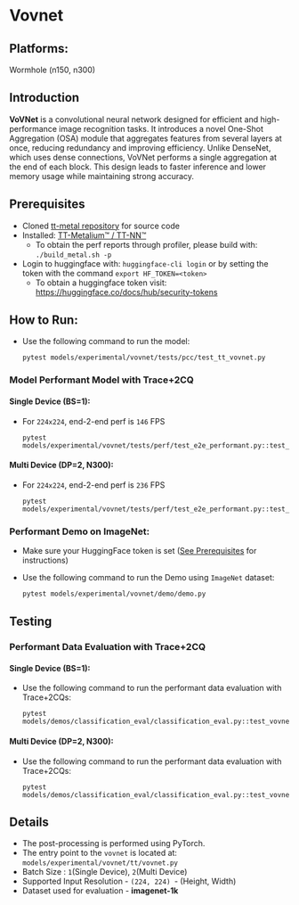 # Vovnet

## Platforms:
Wormhole (n150, n300)

## Introduction
**VoVNet** is a convolutional neural network designed for efficient and high-performance image recognition tasks. It introduces a novel One-Shot Aggregation (OSA) module that aggregates features from several layers at once, reducing redundancy and improving efficiency. Unlike DenseNet, which uses dense connections, VoVNet performs a single aggregation at the end of each block. This design leads to faster inference and lower memory usage while maintaining strong accuracy.

## Prerequisites
- Cloned [tt-metal repository](https://github.com/tenstorrent/tt-metal) for source code
- Installed: [TT-Metalium™ / TT-NN™](https://github.com/tenstorrent/tt-metal/blob/main/INSTALLING.md)
  - To obtain the perf reports through profiler, please build with: `./build_metal.sh -p`
- Login to huggingface with: `huggingface-cli login` or by setting the token with the command `export HF_TOKEN=<token>`
   - To obtain a huggingface token visit: https://huggingface.co/docs/hub/security-tokens

## How to Run:
- Use the following command to run the model:

  ```
  pytest models/experimental/vovnet/tests/pcc/test_tt_vovnet.py
  ```

### Model Performant Model with Trace+2CQ

#### Single Device (BS=1):

- For `224x224`, end-2-end perf is `146` FPS

  ```
  pytest models/experimental/vovnet/tests/perf/test_e2e_performant.py::test_vovnet_e2e_performant
  ```

#### Multi Device (DP=2, N300):

- For `224x224`, end-2-end perf is `236` FPS

  ```
  pytest models/experimental/vovnet/tests/perf/test_e2e_performant.py::test_vovnet_e2e_performant_dp
  ```

### Performant Demo on ImageNet:

- Make sure your HuggingFace token is set ([See Prerequisites](#prerequisites) for instructions)
- Use the following command to run the Demo using `ImageNet` dataset:

  ```bash
  pytest models/experimental/vovnet/demo/demo.py
  ```

## Testing

### Performant Data Evaluation with Trace+2CQ

#### Single Device (BS=1):

- Use the following command to run the performant data evaluation with Trace+2CQs:

  ```
  pytest models/demos/classification_eval/classification_eval.py::test_vovnet_image_classification_eval
  ```

#### Multi Device (DP=2, N300):

- Use the following command to run the performant data evaluation with Trace+2CQs:

  ```
  pytest models/demos/classification_eval/classification_eval.py::test_vovnet_image_classification_eval_dp
  ```
## Details

- The post-processing is performed using PyTorch.
- The entry point to the `vovnet` is located at: `models/experimental/vovnet/tt/vovnet.py`
- Batch Size : `1`(Single Device), `2`(Multi Device)
- Supported Input Resolution - `(224, 224) `- (Height, Width)
- Dataset used for evaluation - **imagenet-1k**
